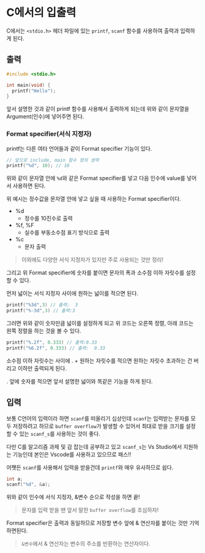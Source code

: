 # C에서의 입출력

C에서는 `<stdio.h>` 헤더 파일에 있는 `printf`, `scanf` 함수를 사용하여 출력과 입력하게 된다.

## 출력

``` c
#include <stdio.h>

int main(void) {
  printf("Hello");
}
```

앞서 설명한 것과 같이 printf 함수를 사용해서 출력하게 되는데 위와 같이 문자열을 Argument(인수)에 넣어주면 된다.

### Format specifier(서식 지정자)

printf는 다른 여타 언어들과 같이 Format specifier 기능이 있다.

``` c
// 앞으로 include, main 함수 정의 생략
printf("%d", 10); // 10
```

위와 같이 문자열 안에 `%d`와 같은 Format specifier를 넣고 다음 인수에 value를 넣어서 사용하면 된다.

위 예시는 정수값을 문자열 안에 넣고 싶을 때 사용하는 Format specifier이다.

- %d
  - 정수를 10진수로 출력
- %f, %F
  - 실수를 부동소수점 표기 방식으로 출력
- %c
  - 문자 출력

> 이외에도 다양한 서식 지정자가 있지만 주로 사용되는 것만 정리!

그리고 위 Format specifier에 숫자를 붙이면 문자의 폭과 소수점 이하 자릿수를 설정할 수 있다.

먼저 넓이는 서식 지정자 사이에 원하는 넓이를 적으면 된다.

``` c
printf("%3d",3) // 출력:  3
printf("%-3d",3) // 출력:3
```

그러면 위와 같이 숫자만큼 넓이를 설정하게 되고 위 코드는 오른쪽 정렬, 아래 코드는 왼쪽 정렬을 하는 것을 볼 수 있다.

``` c
printf("%.2f", 0.333) // 출력:0.33
printf("%6.2f", 0.333) // 출력:  0.33
```

소수점 이하 자릿수는 사이에 . + 원하는 자릿수를 적으면 원하는 자릿수 초과하는 건 버리고 이하만 출력되게 된다.

. 앞에 숫자를 적으면 앞서 설명한 넓이와 똑같은 기능을 하게 된다.

## 입력

보통 C언어의 입력이라 하면 `scanf`를 떠올리기 십상인데 `scanf`는 입력받는 문자를 모두 저장하려고 하므로 `buffer overflow`가 발생할 수 있어서 최대로 받을 크기를 설정할 수 있는 `scanf_s`를 사용하는 것이 좋다. 

다만 C를 알고리즘 과제 및 감 잡는데 공부하고 있고 `scanf_s`는 Vs Studio에서 지원하는 기능인데 본인은 Vscode를 사용하고 있으므로 패스!!

어쨋든 `scanf`를 사용해서 입력을 받을건데 `printf`와 매우 유사하므로 쉽다.

``` c
int a;
scanf("%d", &a);
```

위와 같이 인수에 서식 지정자, &변수 순으로 작성을 하면 끝!

> 문자를 입력 받을 땐 앞서 말한 `buffer overflow`를 조심하자!

Format specifier은 출력과 동일하므로 저장할 변수 앞에 & 연산자를 붙이는 것만 기억하면된다.

> `&변수`에서 & 연산자는 변수의 주소를 반환하는 연산자이다.
